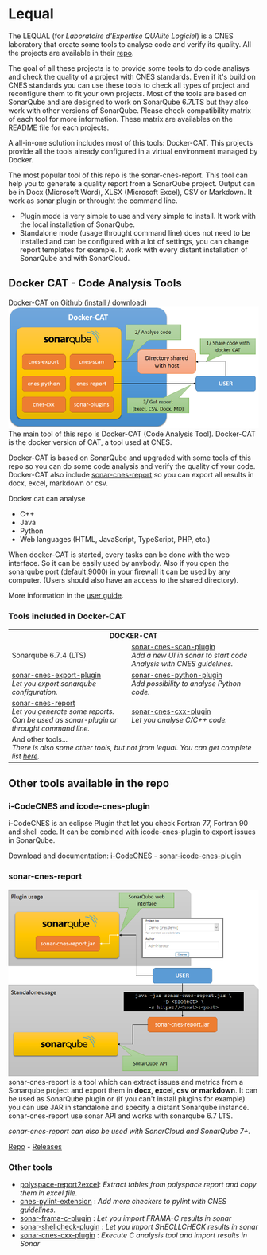 # Lequal

The LEQUAL (for *Laboratoire d'Expertise QUAlité Logiciel*) is a CNES laboratory that
create some tools to analyse code and verify its quality. All the projects are available
in their [repo](https://github.com/lequal).

The goal of all these projects is to provide some tools to do code analisys and check the
quality of a project with CNES standards. Even if it's build on CNES standards you can
use these tools to check all types of project and reconfigure them to fit your own projects.
Most of the tools are based on SonarQube and are designed to work on SonarQube 6.7LTS but they
also work with other versions of SonarQube. Please check compatibility matrix of each tool for
more information. These matrix are availables on the README file for each projects.

A all-in-one solution includes most of this tools: Docker-CAT. This projects
provide all the tools already configured in a virtual environment managed by Docker.

The most popular tool of this repo is the sonar-cnes-report. This tool can help
you to generate a quality report from a SonarQube project. Output can be in
Docx (Microsoft Word), XLSX (Microsoft Excel), CSV or Markdown.
It work as sonar plugin or throught the command line.

- Plugin mode is very simple to use and very simple to install. It work with the local installation of SonarQube.
- Standalone mode (usage throught command line) does not need to be installed and can be
configured with a lot of settings, you can change report templates for example. It work with
every distant installation of SonarQube and with SonarCloud.


## Docker CAT - Code Analysis Tools
[Docker-CAT on Github (install / download)](https://github.com/lequal/docker-cat)
![Docker-CAT](img/docker-cat.png)
The main tool of this repo is Docker-CAT (Code Analysis Tool). Docker-CAT is the docker version of
CAT, a tool used at CNES.

Docker-CAT is based on SonarQube and upgraded with some tools of this repo so you
can do some code analysis and verify the quality of your code. Docker-CAT also include
[sonar-cnes-report](https://github.com/lequal/sonar-cnes-report) so you can export
all results in docx, excel, markdown or csv.

Docker cat can analyse
- C++
- Java
- Python
- Web languages (HTML, JavaScript, TypeScript, PHP, etc.)

When docker-CAT is started, every tasks can be done with the web interface. So it can be easily used by anybody. Also
if you open the sonarqube port (default:9000) in your firewall it can be used by any computer. (Users should also have
an access to the shared directory).

More information in the [user guide](CAT/how-to-use-cat).

### Tools included in Docker-CAT

<table><tr><th colspan='2'>DOCKER-CAT</th></tr>
        <tr><td>Sonarqube 6.7.4 (LTS)</td>
        <td><a href="https://github.com/lequal/sonar-cnes-scan-plugin">sonar-cnes-scan-plugin</a><br>
        <em>Add a new UI in sonar to start code Analysis with CNES guidelines.</em></td></tr>
        <tr><td><a href="https://github.com/lequal/sonar-cnes-export-plugin">sonar-cnes-export-plugin</a><br>
        <em>Let you export sonarqube configuration.</em></td>
        <td><a href="https://github.com/lequal/sonar-cnes-python-plugin">sonar-cnes-python-plugin</a><br />
        <em>Add possibility to analyse Python code.</em></td></tr>
        <tr><td><a href="https://github.com/lequal/sonar-cnes-report">sonar-cnes-report</a>
        <br><em>Let you generate some reports. <br> Can be used as sonar-plugin or throught command line.</em></td>
        <td><a href="https://github.com/lequal/sonar-cnes-python-plugin">sonar-cnes-cxx-plugin</a><br>
        <em>Let you analyse C/C++ code.</em></td></tr>
        <tr><td colspan="2">And other tools...<br />
        <em>There is also some other tools, but not from lequal. You can get complete list  <a href="https://github.com/lequal/docker-cat">here</a>.</em></td></tr>
</table>

## Other tools available in the repo

### i-CodeCNES and icode-cnes-plugin
i-CodeCNES is an eclipse Plugin that let you check Fortran 77, Fortran 90 and shell code. It can be combined with
icode-cnes-plugin to export issues in SonarQube.

Download and documentation:
[i-CodeCNES](https://github.com/lequal/i-CodeCNES) -
[sonar-icode-cnes-plugin](https://github.com/lequal/sonar-icode-cnes-plugin)

### sonar-cnes-report
![sonar-cnes-report](img/cnes-report.png)
sonar-cnes-report is a tool which can extract issues and metrics from a Sonarqube project and export them in **docx, excel, csv or markdown**. It can be used as SonarQube plugin
or (if you can't install plugins for example) you can use JAR in standalone and specify a distant Sonarqube instance.
sonar-cnes-report use sonar API and works with sonarqube 6.7 LTS.

*sonar-cnes-report can also be used with SonarCloud and SonarQube 7+.*

[Repo](https://github.com/lequal/sonar-cnes-report) - [Releases](https://github.com/lequal/sonar-cnes-report/releases)

### Other tools
* [polyspace-report2excel](https://github.com/lequal/polyspace-report2excel): _Extract tables from polyspace report and copy them in excel file._
* [cnes-pylint-extension](https://github.com/lequal/cnes-pylint-extension) : _Add more checkers to pylint with CNES guidelines._
* [sonar-frama-c-plugin](https://github.com/lequal/sonar-frama-c-plugin) : _Let you import FRAMA-C results in sonar_
* [sonar-shellcheck-plugin](https://github.com/lequal/sonar-shellcheck-plugin) : _Let you import SHECLLCHECK results in sonar_
* [sonar-cnes-cxx-plugin](https://github.com/lequal/sonar-cnes-cxx-plugin) : _Execute C analysis tool and import results in Sonar_
